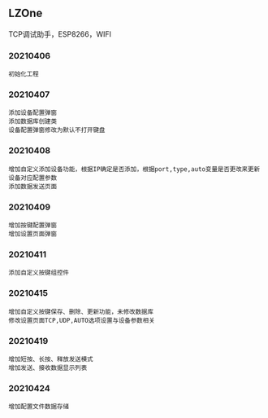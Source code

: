 ## LZOne

TCP调试助手，ESP8266，WIFI

### 20210406

    初始化工程

### 20210407

    添加设备配置弹窗
    添加数据库创建类
    设备配置弹窗修改为默认不打开键盘

### 20210408

    增加自定义添加设备功能，根据IP确定是否添加，根据port,type,auto变量是否更改来更新设备对应配置参数
    添加数据发送页面

### 20210409

    增加按键配置弹窗
    增加设置页面弹窗

### 20210411

    添加自定义按键组控件
    
### 20210415
    
    增加自定义按键保存、删除、更新功能，未修改数据库
    修改设置页面TCP,UDP,AUTO选项设置与设备参数相关
    
### 20210419

    增加短按、长按、释放发送模式
    增加发送、接收数据显示列表
    
### 20210424

    增加配置文件数据存储
